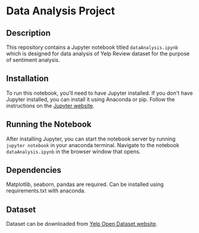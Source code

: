 # Data Analysis Project

## Description
This repository contains a Jupyter notebook titled `dataAnalysis.ipynb` which is designed for data analysis of Yelp Review dataset for the purpose of sentiment analysis. 

## Installation
To run this notebook, you'll need to have Jupyter installed. If you don't have Jupyter installed, you can install it using Anaconda or pip. Follow the instructions on the [Jupyter website](https://jupyter.org/install).

## Running the Notebook
After installing Jupyter, you can start the notebook server by running `jupyter notebook` in your anaconda terminal. Navigate to the notebook `dataAnalysis.ipynb` in the browser window that opens.

## Dependencies
Matplotlib, seaborn, pandas are required. Can be installed using requirements.txt with anaconda.

## Dataset
Dataset can be downloaded from [Yelp Open Dataset website]([https://jupyter.org/install](https://www.yelp.com/dataset)https://www.yelp.com/dataset).
